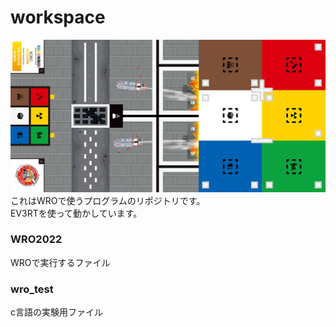 # workspace
![画像](WRO-2022_RoboMission_Playfield_Junior.jpeg)  
これはWROで使うプログラムのリポジトリです。  
EV3RTを使って動かしています。    
### WRO2022
WROで実行するファイル    
### wro_test
c言語の実験用ファイル    

